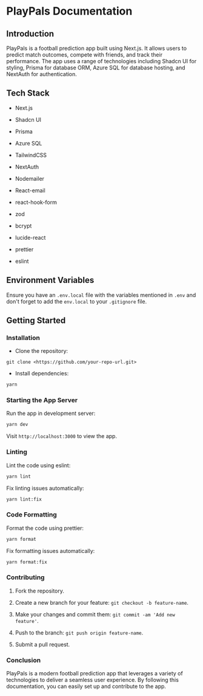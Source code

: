 # PlayPals Documentation

## Introduction

PlayPals is a football prediction app built using Next.js. It allows users to predict match outcomes, compete with friends, and track their performance. The app uses a range of technologies including Shadcn UI for styling, Prisma for database ORM, Azure SQL for database hosting, and NextAuth for authentication.

## Tech Stack

- Next.js

- Shadcn UI

- Prisma

- Azure SQL

- TailwindCSS

- NextAuth

- Nodemailer

- React-email

- react-hook-form

- zod

- bcrypt

- lucide-react

- prettier

- eslint

## Environment Variables

Ensure you have an `.env.local` file with the variables mentioned in `.env` and don't forget to add the `env.local` to your `.gitignore` file.

## Getting Started

### Installation

- Clone the repository:

```shell
git clone <https://github.com/your-repo-url.git>
```

- Install dependencies:

```bash
yarn
```

### Starting the App Server

Run the app in development server:

```bash
yarn dev
```

Visit `http://localhost:3000` to view the app.

### Linting

Lint the code using eslint:

```bash
yarn lint
```

Fix linting issues automatically:

```bash
yarn lint:fix
```

### Code Formatting

Format the code using prettier:

```bash
yarn format
```

Fix formatting issues automatically:

```bash
yarn format:fix
```

### Contributing

1. Fork the repository.

2. Create a new branch for your feature: `git checkout -b feature-name`.

3. Make your changes and commit them: `git commit -am 'Add new feature'`.

4. Push to the branch: `git push origin feature-name`.

5. Submit a pull request.

### Conclusion

PlayPals is a modern football prediction app that leverages a variety of technologies to deliver a seamless user experience. By following this documentation, you can easily set up and contribute to the app.
